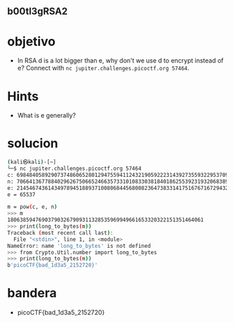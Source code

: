 ## b00tl3gRSA2

# objetivo
- In RSA d is a lot bigger than e, why don't we use d to encrypt instead of e? Connect with `nc jupiter.challenges.picoctf.org 57464`.

# Hints
- What is e generally?

# solucion
``` bash 
(kali㉿kali)-[~]
└─$ nc jupiter.challenges.picoctf.org 57464
c: 69848405892907374860652801294755941124321905922231439273559322953709406257081615425425089436334352595123823392470883594914152274142153391903502701598577100516021360529711873487871007346291891379816108916843217098675948999036831608369359688487222206926735272314219939494039923867315155400291415136124502455150
n: 70664136778840296267506652466357331010833038184018625539231932068389953941181471987073467633624264288078267497765949439372128146186703463376545885532277067366901093200229718049643025616777453299801110235564252645239399456046587447210780670733887550818243817818868961880084882575165456404951061115344612927913
e: 21454674361434978945188937100806844568008236473833141751676716729432584700575688993984891877471590259001500933374229243703962736359964989460404199617334463660851446586496277606880139761337536472730927548858979002851019295093624093690184754516322917173309976641770133203048069660501381433696225499047932415745
e = 65537

m = pow(c, e, n)
>>> m
180638594769037903267909311328535969949661653320322151351464061
>>> print(long_to_bytes(m))
Traceback (most recent call last):
  File "<stdin>", line 1, in <module>
NameError: name 'long_to_bytes' is not defined
>>> from Crypto.Util.number import long_to_bytes
>>> print(long_to_bytes(m))
b'picoCTF{bad_1d3a5_2152720}'


```
# bandera
- picoCTF{bad_1d3a5_2152720}